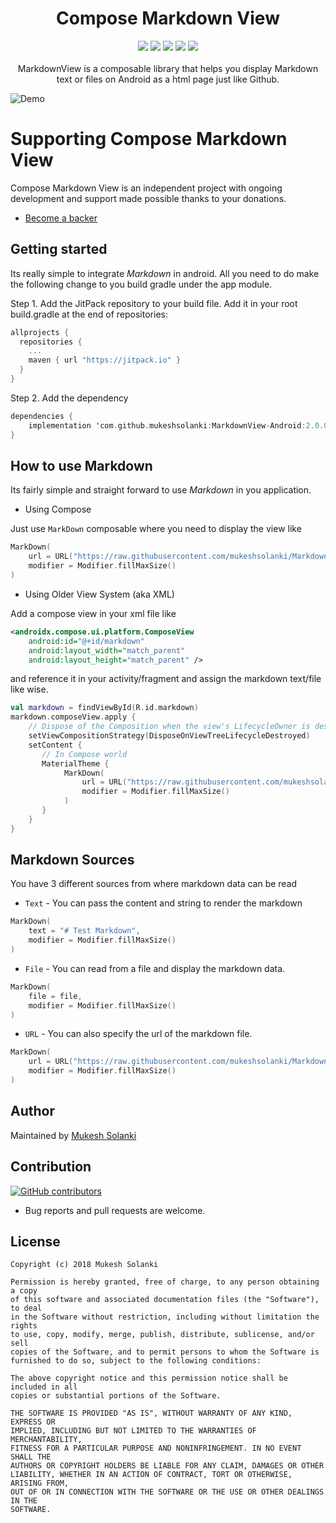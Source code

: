 <h1 align="center">Compose Markdown View</h1>
<p align="center">
  <a class="badge-align" href="https://www.codacy.com/app/mukeshsolanki/MarkdownView-Android?utm_source=github.com&amp;utm_medium=referral&amp;utm_content=mukeshsolanki/MarkdownView-Android&amp;utm_campaign=Badge_Grade"><img src="https://api.codacy.com/project/badge/Grade/58e51bc418d349499b3eac9c3f6f3ef1"/></a>
  <a href="https://jitpack.io/#mukeshsolanki/MarkdownView-Android"><img src="https://jitpack.io/v/mukeshsolanki/MarkdownView-Android/month.svg"/></a>
  <a href="https://jitpack.io/#mukeshsolanki/MarkdownView-Android/"> <img src="https://jitpack.io/v/mukeshsolanki/MarkdownView-Android.svg" /></a>
  <a href="https://github.com/mukeshsolanki/MarkdownView-Android/actions"> <img src="https://github.com/mukeshsolanki/MarkdownView-Android/workflows/Build/badge.svg" /></a>
  <a href="https://opensource.org/licenses/MIT"><img src="https://img.shields.io/badge/License-MIT-blue.svg"/></a>
  <br /><br />
    MarkdownView is a composable library that helps you display Markdown text or files on Android as a html page just like Github.
</p>

![Demo](https://raw.githubusercontent.com/mukeshsolanki/MarkdownView-Android/master/Screenshots/demo.gif)

# Supporting Compose Markdown View

Compose Markdown View is an independent project with ongoing development and support made possible thanks to your donations.
- [Become a backer](https://www.paypal.me/mukeshsolanki)

## Getting started
Its really simple to integrate *Markdown* in android. All you need to do make the following change to you build gradle under the app module.

Step 1. Add the JitPack repository to your build file. Add it in your root build.gradle at the end of repositories:

```kotlin
allprojects {
  repositories {
    ...
    maven { url "https://jitpack.io" }
  }
}
```

Step 2. Add the dependency
```kotlin
dependencies {
    implementation 'com.github.mukeshsolanki:MarkdownView-Android:2.0.0'
}
```

## How to use Markdown
Its fairly simple and straight forward to use *Markdown* in you application.

- Using Compose

Just use `MarkDown` composable where you need to display the view like
```kotlin
MarkDown(
    url = URL("https://raw.githubusercontent.com/mukeshsolanki/MarkdownView-Android/main/README.md"),
    modifier = Modifier.fillMaxSize()
)
```

- Using Older View System (aka XML)

Add a compose view in your xml file like
```XML
<androidx.compose.ui.platform.ComposeView
    android:id="@+id/markdown"
    android:layout_width="match_parent"
    android:layout_height="match_parent" />
```

and reference it in your activity/fragment and assign the markdown text/file like wise.
```kotlin
val markdown = findViewById(R.id.markdown)
markdown.composeView.apply {
    // Dispose of the Composition when the view's LifecycleOwner is destroyed
    setViewCompositionStrategy(DisposeOnViewTreeLifecycleDestroyed)
    setContent {
       // In Compose world
       MaterialTheme {
            MarkDown(
                url = URL("https://raw.githubusercontent.com/mukeshsolanki/MarkdownView-Android/main/README.md"),
                modifier = Modifier.fillMaxSize()
            )
       }
    }
}
```
## Markdown Sources
You have 3 different sources from where markdown data can be read
- `Text` - You can pass the content and string to render the markdown
```kotlin
MarkDown(
    text = "# Test Markdown",
    modifier = Modifier.fillMaxSize()
)
```
- `File` - You can read from a file and display the markdown data.
```kotlin
MarkDown(
    file = file,
    modifier = Modifier.fillMaxSize()
)
```
- `URL` - You can also specify the url of the markdown file.
```kotlin
MarkDown(
    url = URL("https://raw.githubusercontent.com/mukeshsolanki/MarkdownView-Android/main/README.md"),
    modifier = Modifier.fillMaxSize()
)
```

## Author
Maintained by [Mukesh Solanki](https://www.github.com/mukeshsolanki)

## Contribution
[![GitHub contributors](https://img.shields.io/github/contributors/mukeshsolanki/MarkdownView-Android.svg)](https://github.com/mukeshsolanki/MarkdownView-Android/graphs/contributors)

* Bug reports and pull requests are welcome.

## License
```
Copyright (c) 2018 Mukesh Solanki

Permission is hereby granted, free of charge, to any person obtaining a copy
of this software and associated documentation files (the "Software"), to deal
in the Software without restriction, including without limitation the rights
to use, copy, modify, merge, publish, distribute, sublicense, and/or sell
copies of the Software, and to permit persons to whom the Software is
furnished to do so, subject to the following conditions:

The above copyright notice and this permission notice shall be included in all
copies or substantial portions of the Software.

THE SOFTWARE IS PROVIDED "AS IS", WITHOUT WARRANTY OF ANY KIND, EXPRESS OR
IMPLIED, INCLUDING BUT NOT LIMITED TO THE WARRANTIES OF MERCHANTABILITY,
FITNESS FOR A PARTICULAR PURPOSE AND NONINFRINGEMENT. IN NO EVENT SHALL THE
AUTHORS OR COPYRIGHT HOLDERS BE LIABLE FOR ANY CLAIM, DAMAGES OR OTHER
LIABILITY, WHETHER IN AN ACTION OF CONTRACT, TORT OR OTHERWISE, ARISING FROM,
OUT OF OR IN CONNECTION WITH THE SOFTWARE OR THE USE OR OTHER DEALINGS IN THE
SOFTWARE.
```